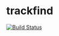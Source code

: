 # trackfind

[![Build Status](https://travis-ci.org/dtitov/trackfind.svg?branch=master)](https://travis-ci.org/dtitov/trackfind)
